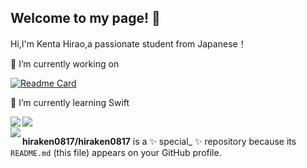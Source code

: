 ## Welcome to my page! 👋 

Hi,I'm Kenta Hirao,a passionate student from Japanese！

🔭 I’m currently working on 
  
  [![Readme Card](https://github.com/hiraken0817/Instamodoki)](https://github.com/hiraken0817/Instamodoki)
  
🌱 I’m currently learning Swift

<a href="https://github.com/anuraghazra/github-readme-stats">
  <img align="left" src="https://github-readme-stats.vercel.app/api?username=hiraken0817&count_private=true&show_icons=true&theme=monokai" />
</a>
<a href="https://github.com/anuraghazra/github-readme-stats">
  <img align="left" src="https://github-readme-stats.vercel.app/api/top-langs/?username=hiraken0817&theme=monokai" />
</a><br>
<img align="left" src="https://komarev.com/ghpvc/?username=hiraken0817&color=blue" />

**hiraken0817/hiraken0817** is a ✨ special_ ✨ repository because its `README.md` (this file) appears on your GitHub profile.




